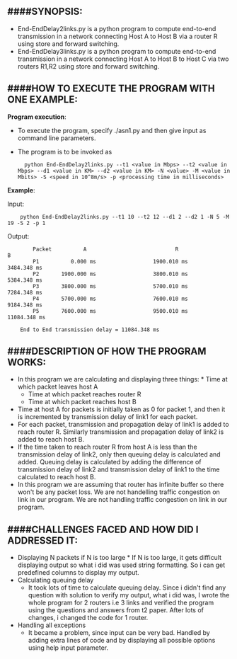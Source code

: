 ####SYNOPSIS:
---------
* End-EndDelay2links.py is a python program to compute end-to-end transmission in a network connecting Host A to Host B via a router R using store and forward switching.
* End-EndDelay3links.py is a python program to compute end-to-end transmission in a network connecting Host A to Host B to Host C via two routers R1,R2 using store and forward switching.

####HOW TO EXECUTE THE PROGRAM WITH ONE EXAMPLE:
--------------------------------------------
**Program execution**:
* To execute the program, specify ./asn1.py and then give input as command line parameters.
* The program is to be invoked as
        
        python End-EndDelay2links.py --t1 <value in Mbps> --t2 <value in Mbps> --d1 <value in KM> --d2 <value in KM> -N <value> -M <value in Mbits> -S <speed in 10^8m/s> -p <processing time in milliseconds>

**Example**:

Input:

        python End-EndDelay2links.py --t1 10 --t2 12 --d1 2 --d2 1 -N 5 -M 19 -S 2 -p 1

Output:

		    Packet          A                            R                           B 
			P1          0.000 ms                  1900.010 ms                  3484.348 ms
			P2       1900.000 ms                  3800.010 ms                  5384.348 ms
			P3       3800.000 ms                  5700.010 ms                  7284.348 ms
			P4       5700.000 ms                  7600.010 ms                  9184.348 ms
			P5       7600.000 ms                  9500.010 ms                 11084.348 ms

		End to End transmission delay = 11084.348 ms

####DESCRIPTION OF HOW THE PROGRAM WORKS:
-------------------------------------
* In this program we are calculating and displaying three things:
        * Time at which packet leaves host A
	* Time at which packet reaches router R
	* Time at which packet reaches host B
* Time at host A for packets is initially taken as 0 for packet 1, and then it is incremented by transmission delay of link1 for each packet. 
* For each packet, transmission and propagation delay of link1 is added to reach router R. Similarly transmission and propagation delay of link2 is added to reach host B.
* If the time taken to reach router R from host A is less than the transmission delay of link2, only then queuing delay is calculated and added. Queuing delay is calculated by adding the difference of transmission delay of link2 and transmission delay of link1 to the time calculated to reach host B.
* In this program we are assuming that router has infinite buffer so there won't be any packet loss. We are not handelling traffic congestion on link in our program. We are not handling traffic congestion on link in our program.

####CHALLENGES FACED AND HOW DID I ADDRESSED IT:
--------------------------------------------
* Displaying N packets if N is too large
        * If N is too large, it gets difficult displaying output so what i did was used string formatting. So i can get predefined columns to display my output.
* Calculating queuing delay
	* It took lots of time to calculate queuing delay. Since i didn't find any question with solution to verify my output, what i did was, I wrote the whole program for 2 routers i.e 3 links and verified the program using the questions and answers from t2 paper. After lots of changes, i changed the code for 1 router. 
* Handling all exceptions
	* It became a problem, since input can be very bad. Handled by adding extra lines of code and by displaying all possible options using help input parameter.   

